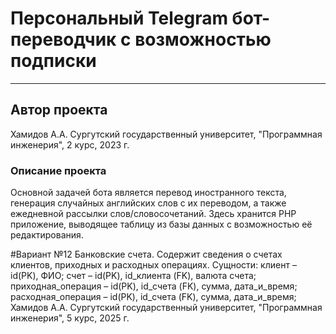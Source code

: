 # Персональный Telegram бот-переводчик с возможностью подписки
***
## Автор проекта
Хамидов А.А.
Сургутский государственный университет, "Программная инженерия", 2 курс, 2023 г.
### Описание проекта
Основной задачей бота является перевод иностранного текста, генерация случайных английских слов с их переводом, а также ежедневной рассылки слов/словосочетаний.
Здесь хранится PHP приложение, выводящее таблицу из базы данных с возможностью её редактирования.




#Вариант №12
Банковские счета. Содержит сведения о счетах клиентов, приходных и расходных операциях. Сущности: клиент – id(PK), ФИО; счет – id(PK), id_клиента (FK), валюта счета; приходная_операция – id(PK), id_счета (FK), сумма, дата_и_время; расходная_операция – id(PK), id_счета (FK), сумма, дата_и_время;
Хамидов А.А. Сургутский государственный университет, "Программная инженерия", 5 курс, 2025 г.
